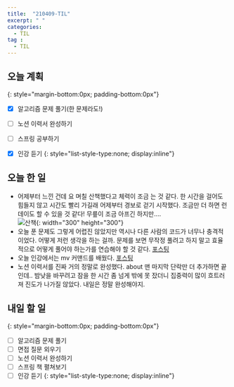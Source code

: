 ```yaml
---
title:  "210409-TIL"
excerpt: " "
categories: 
  - TIL
tag : 
  - TIL
---
```



## 오늘 계획
{: style="margin-bottom:0px; padding-bottom:0px"}

- [X] 알고리즘 문제 풀기(한 문제라도!)
- [ ] 노션 이력서 완성하기
- [ ] 스프링 공부하기
- [X] 인강 듣기
{: style="list-style-type:none; display:inline"}


## 오늘 한 일

- 어제부터 느낀 건데 요 며칠 산책했다고 체력이 조금 는 것 같다. 한 시간을 걸어도 힘들지 않고 시간도 빨리 가길래 어제부터 경보로 걷기 시작했다. 조금만 더 하면 런데이도 할 수 있을 것 같다! 무릎이 조금 아프긴 하지만.... <br> ![산책](https://user-images.githubusercontent.com/70805241/114185743-06de6080-9981-11eb-8096-9237e14a2d0e.png){: width="300" height="300"}
- 오늘 푼 문제도 그렇게 어렵진 않았지만 역시나 다른 사람의 코드가 너무나 충격적이었다. 어떻게 저런 생각을 하는 걸까. 문제를 보면 무작정 풀려고 하지 말고 효율적으로 어떻게 풀어야 하는가를 연습해야 할 것 같다. [포스팅](https://techhan.github.io/algorithm/programmers-05/)
- 오늘 인강에서는 mv 커맨드를 배웠다. [포스팅](https://techhan.github.io/etc/cli-05/)
- 노션 이력서를 진짜 거의 정말로 완성했다. about 맨 마지막 단락만 더 추가하면 끝인데.. 밤낮을 바꾸려고 잠을 한 시간 좀 넘게 밖에 못 잤더니 집중력이 많이 흐트러져 진도가 나가질 않았다. 내일은 정말 완성해야지.


## 내일 할 일
{: style="margin-bottom:0px; padding-bottom:0px"}

- [ ] 알고리즘 문제 풀기
- [ ] 면접 질문 외우기
- [ ] 노션 이력서 완성하기
- [ ] 스프링 책 펼쳐보기
- [ ] 인강 듣기
{: style="list-style-type:none; display:inline"}